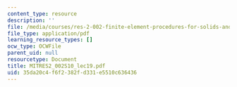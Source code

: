 ```yaml
---
content_type: resource
description: ''
file: /media/courses/res-2-002-finite-element-procedures-for-solids-and-structures-spring-2010/35da20c4f6f2382fd331e5510c636436_MITRES2_002S10_lec19.pdf
file_type: application/pdf
learning_resource_types: []
ocw_type: OCWFile
parent_uid: null
resourcetype: Document
title: MITRES2_002S10_lec19.pdf
uid: 35da20c4-f6f2-382f-d331-e5510c636436
---
```

